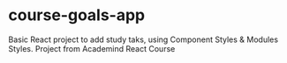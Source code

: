 # course-goals-app
Basic React project to add study taks, using Component Styles &amp; Modules Styles. Project from Academind React Course

